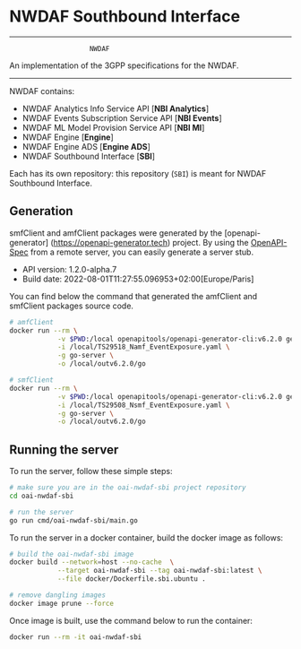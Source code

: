 # NWDAF Southbound Interface

----------------------------------------------------------

                        NWDAF
An implementation of the 3GPP specifications for the NWDAF.

----------------------------------------------------------

NWDAF contains:

- NWDAF Analytics Info Service API [**NBI Analytics**]
- NWDAF Events Subscription Service API [**NBI Events**]
- NWDAF ML Model Provision Service API [**NBI Ml**]
- NWDAF Engine [**Engine**]
- NWDAF Engine ADS [**Engine ADS**]
- NWDAF Southbound Interface [**SBI**]

Each has its own repository: this repository (`SBI`) is meant for NWDAF Southbound Interface.

## Generation

smfClient and amfClient packages were generated by the [openapi-generator]
(https://openapi-generator.tech) project.
By using the [OpenAPI-Spec](https://github.com/OAI/OpenAPI-Specification) from a remote server, you can easily generate a server stub.

- API version: 1.2.0-alpha.7
- Build date: 2022-08-01T11:27:55.096953+02:00[Europe/Paris]

You can find below the command that generated the amfClient and smfClient packages source code.

```bash
# amfClient
docker run --rm \
            -v $PWD:/local openapitools/openapi-generator-cli:v6.2.0 generate \
            -i /local/TS29518_Namf_EventExposure.yaml \
            -g go-server \
            -o /local/outv6.2.0/go
```

```bash
# smfClient
docker run --rm \
            -v $PWD:/local openapitools/openapi-generator-cli:v6.2.0 generate \
            -i /local/TS29508_Nsmf_EventExposure.yaml \
            -g go-server \
            -o /local/outv6.2.0/go
```

## Running the server

To run the server, follow these simple steps:

```bash
# make sure you are in the oai-nwdaf-sbi project repository
cd oai-nwdaf-sbi

# run the server
go run cmd/oai-nwdaf-sbi/main.go
```

To run the server in a docker container, build the docker image as follows:
```bash
# build the oai-nwdaf-sbi image
docker build --network=host --no-cache  \
            --target oai-nwdaf-sbi --tag oai-nwdaf-sbi:latest \
            --file docker/Dockerfile.sbi.ubuntu .

# remove dangling images
docker image prune --force
```

Once image is built, use the command below to run the container:
```bash
docker run --rm -it oai-nwdaf-sbi
```